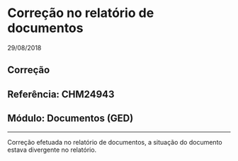 # Correção no relatório de documentos
29/08/2018
## Correção
## Referência: CHM24943
## Módulo: Documentos (GED)
***

Correção efetuada no relatório de documentos, a situação do documento estava divergente no relatório.